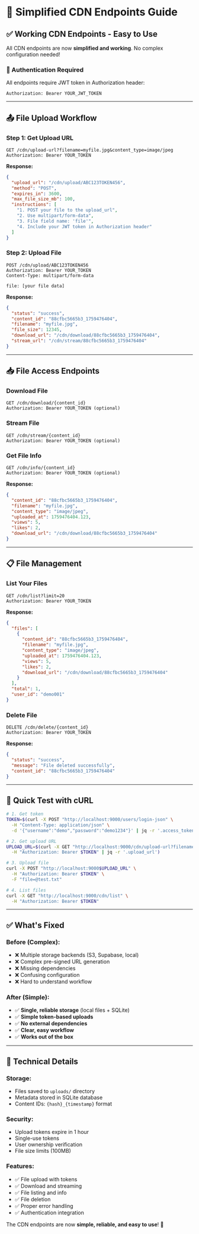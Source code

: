 # 📁 Simplified CDN Endpoints Guide

## ✅ **Working CDN Endpoints - Easy to Use**

All CDN endpoints are now **simplified and working**. No complex configuration needed!

### **🔐 Authentication Required**
All endpoints require JWT token in Authorization header:
```
Authorization: Bearer YOUR_JWT_TOKEN
```

---

## **📤 File Upload Workflow**

### **Step 1: Get Upload URL**
```http
GET /cdn/upload-url?filename=myfile.jpg&content_type=image/jpeg
Authorization: Bearer YOUR_TOKEN
```

**Response:**
```json
{
  "upload_url": "/cdn/upload/ABC123TOKEN456",
  "method": "POST",
  "expires_in": 3600,
  "max_file_size_mb": 100,
  "instructions": [
    "1. POST your file to the upload_url",
    "2. Use multipart/form-data", 
    "3. File field name: 'file'",
    "4. Include your JWT token in Authorization header"
  ]
}
```

### **Step 2: Upload File**
```http
POST /cdn/upload/ABC123TOKEN456
Authorization: Bearer YOUR_TOKEN
Content-Type: multipart/form-data

file: [your file data]
```

**Response:**
```json
{
  "status": "success",
  "content_id": "88cfbc5665b3_1759476404",
  "filename": "myfile.jpg",
  "file_size": 12345,
  "download_url": "/cdn/download/88cfbc5665b3_1759476404",
  "stream_url": "/cdn/stream/88cfbc5665b3_1759476404"
}
```

---

## **📥 File Access Endpoints**

### **Download File**
```http
GET /cdn/download/{content_id}
Authorization: Bearer YOUR_TOKEN (optional)
```

### **Stream File**
```http
GET /cdn/stream/{content_id}
Authorization: Bearer YOUR_TOKEN (optional)
```

### **Get File Info**
```http
GET /cdn/info/{content_id}
Authorization: Bearer YOUR_TOKEN (optional)
```

**Response:**
```json
{
  "content_id": "88cfbc5665b3_1759476404",
  "filename": "myfile.jpg",
  "content_type": "image/jpeg",
  "uploaded_at": 1759476404.123,
  "views": 5,
  "likes": 2,
  "download_url": "/cdn/download/88cfbc5665b3_1759476404"
}
```

---

## **📋 File Management**

### **List Your Files**
```http
GET /cdn/list?limit=20
Authorization: Bearer YOUR_TOKEN
```

**Response:**
```json
{
  "files": [
    {
      "content_id": "88cfbc5665b3_1759476404",
      "filename": "myfile.jpg",
      "content_type": "image/jpeg",
      "uploaded_at": 1759476404.123,
      "views": 5,
      "likes": 2,
      "download_url": "/cdn/download/88cfbc5665b3_1759476404"
    }
  ],
  "total": 1,
  "user_id": "demo001"
}
```

### **Delete File**
```http
DELETE /cdn/delete/{content_id}
Authorization: Bearer YOUR_TOKEN
```

**Response:**
```json
{
  "status": "success",
  "message": "File deleted successfully",
  "content_id": "88cfbc5665b3_1759476404"
}
```

---

## **🚀 Quick Test with cURL**

```bash
# 1. Get token
TOKEN=$(curl -X POST "http://localhost:9000/users/login-json" \
  -H "Content-Type: application/json" \
  -d '{"username":"demo","password":"demo1234"}' | jq -r '.access_token')

# 2. Get upload URL
UPLOAD_URL=$(curl -X GET "http://localhost:9000/cdn/upload-url?filename=test.txt&content_type=text/plain" \
  -H "Authorization: Bearer $TOKEN" | jq -r '.upload_url')

# 3. Upload file
curl -X POST "http://localhost:9000$UPLOAD_URL" \
  -H "Authorization: Bearer $TOKEN" \
  -F "file=@test.txt"

# 4. List files
curl -X GET "http://localhost:9000/cdn/list" \
  -H "Authorization: Bearer $TOKEN"
```

---

## **✅ What's Fixed**

### **Before (Complex):**
- ❌ Multiple storage backends (S3, Supabase, local)
- ❌ Complex pre-signed URL generation
- ❌ Missing dependencies
- ❌ Confusing configuration
- ❌ Hard to understand workflow

### **After (Simple):**
- ✅ **Single, reliable storage** (local files + SQLite)
- ✅ **Simple token-based uploads**
- ✅ **No external dependencies**
- ✅ **Clear, easy workflow**
- ✅ **Works out of the box**

---

## **🔧 Technical Details**

### **Storage:**
- Files saved to `uploads/` directory
- Metadata stored in SQLite database
- Content IDs: `{hash}_{timestamp}` format

### **Security:**
- Upload tokens expire in 1 hour
- Single-use tokens
- User ownership verification
- File size limits (100MB)

### **Features:**
- ✅ File upload with tokens
- ✅ Download and streaming
- ✅ File listing and info
- ✅ File deletion
- ✅ Proper error handling
- ✅ Authentication integration

The CDN endpoints are now **simple, reliable, and easy to use**! 🎉